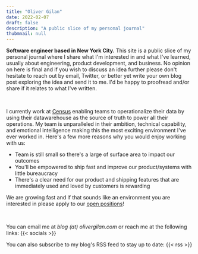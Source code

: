 ```yaml
---
title: "Oliver Gilan"
date: 2022-02-07
draft: false
description: "A public slice of my personal journal"
thubmnail: null
---
```


**Software engineer based in New York City.** This site is a public slice of my personal journal where I share what I'm interested in and what I've learned, usually about engineering, product development, and business. No opinion on here is final and if you wish to discuss an idea further please don't hesitate to reach out by email, Twitter, or better yet write your own blog post exploring the idea and send it to me. I'd be happy to proofread and/or share if it relates to what I've written.

<br>

I currently work at [Census](https://www.getcensus.com) enabling teams to operationalize their data by using their datawarehouse as the source of truth to power all their operations. My team is unparalleled in their ambition, technical capability, and emotional intelligence making this the most exciting environment I've ever worked in. Here's a few more reasons why you would enjoy working with us:
- Team is still small so there's a large of surface area to impact our outcomes
- You'll be empowered to ship fast and improve our product/systems with little bureaucracy
- There's a clear need for our product and shipping features that are immediately used and loved by customers is rewarding

We are growing fast and if that sounds like an environment you are interested in please apply to our [open positions](https://getcensus.com/careers?utm_source=workwitholiver)! 


<br>

You can email me at *blog (at) olivergilan.com* or reach me at the following links:
{{< socials >}}

You can also subscribe to my blog's RSS feed to stay up to date:
{{< rss >}}

